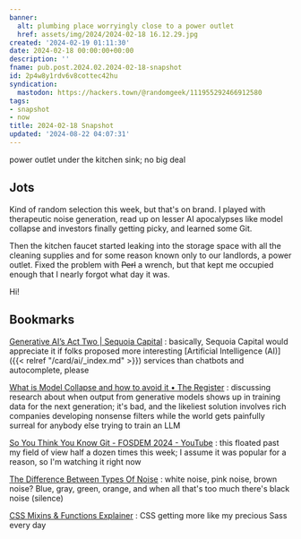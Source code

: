 ```yaml
---
banner:
  alt: plumbing place worryingly close to a power outlet
  href: assets/img/2024/2024-02-18 16.12.29.jpg
created: '2024-02-19 01:11:30'
date: 2024-02-18 00:00:00+00:00
description: ''
fname: pub.post.2024.02.2024-02-18-snapshot
id: 2p4w8y1rdv6v8cottec42hu
syndication:
  mastodon: https://hackers.town/@randomgeek/111955292466912580
tags:
- snapshot
- now
title: 2024-02-18 Snapshot
updated: '2024-08-22 04:07:31'
---
```


power outlet under the kitchen sink; no big deal

<!--more-->
## Jots

Kind of random selection this week, but that's on brand. I played with therapeutic noise generation, read up on lesser AI apocalypses like model collapse and investors finally getting picky, and learned some Git.

Then the kitchen faucet started leaking into the storage space with all the cleaning supplies and for some reason known only to our landlords, a power outlet. Fixed the problem with ~~Perl~~ a wrench, but that kept me occupied enough that I nearly forgot what day it was.

Hi!

## Bookmarks

[Generative AI’s Act Two | Sequoia Capital](https://www.sequoiacap.com/article/generative-ai-act-two/)
: basically, Sequoia Capital would appreciate it if folks proposed more interesting [Artificial Intelligence (AI)]({{< relref "/card/ai/_index.md" >}}) services than chatbots and autocomplete, please

[What is Model Collapse and how to avoid it • The Register](https://www.theregister.com/2024/01/26/what_is_model_collapse/)
: discussing research about when output from generative models shows up in training data for the next generation; it's bad, and the likeliest solution involves rich companies developing nonsense filters while the world gets painfully surreal for anybody else trying to train an LLM

[So You Think You Know Git - FOSDEM 2024 - YouTube](https://www.youtube.com/watch?v=aolI_Rz0ZqY)
: this floated past my field of view half a dozen times this week; I assume it was popular for a reason, so I'm watching it right now

[The Difference Between Types Of Noise](https://emastered.com/blog/different-types-of-noise)
: white noise, pink noise, brown noise? Blue, gray, green, orange, and when all that's too much there's black noise (silence)

[CSS Mixins & Functions Explainer](https://css.oddbird.net/sasslike/mixins-functions/)
: CSS getting more like my precious Sass every day